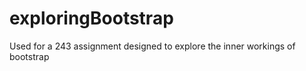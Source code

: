 exploringBootstrap
==================

Used for a 243 assignment designed to explore the inner workings of bootstrap
